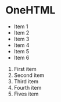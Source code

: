# OneHTML
- Item 1
- Item 2
- Item 3
- Item 4
- Item 5
- Item 6

1. First item
2. Second item
3. Third item
4. Fourth item
5. Fives item

